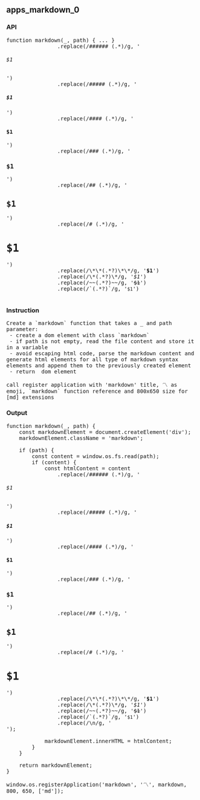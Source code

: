 ## apps_markdown_0
### API

<pre style='text-wrap: wrap'>
function markdown(_, path) { ... }
                .replace(/###### (.*)/g, '<h6>$1</h6>')
                .replace(/##### (.*)/g, '<h5>$1</h5>')
                .replace(/#### (.*)/g, '<h4>$1</h4>')
                .replace(/### (.*)/g, '<h3>$1</h3>')
                .replace(/## (.*)/g, '<h2>$1</h2>')
                .replace(/# (.*)/g, '<h1>$1</h1>')
                .replace(/\*\*(.*?)\*\*/g, '<strong>$1</strong>')
                .replace(/\*(.*?)\*/g, '<em>$1</em>')
                .replace(/~~(.*?)~~/g, '<del>$1</del>')
                .replace(/`(.*?)`/g, '<code>$1</code>')

</pre>
### Instruction

<pre style='text-wrap: wrap'>
Create a `markdown` function that takes a _ and path parameter:
 - create a dom element with class `markdown`
 - if path is not empty, read the file content and store it in a variable
 - avoid escaping html code, parse the markdown content and generate html elements for all type of markdown syntax elements and append them to the previously created element
 - return  dom element

call register application with 'markdown' title, 〽️ as emoji, `markdown` function reference and 800x650 size for [md] extensions
</pre>
### Output

<pre style='text-wrap: wrap'>
function markdown(_, path) {
    const markdownElement = document.createElement('div');
    markdownElement.className = 'markdown';

    if (path) {
        const content = window.os.fs.read(path);
        if (content) {
            const htmlContent = content
                .replace(/###### (.*)/g, '<h6>$1</h6>')
                .replace(/##### (.*)/g, '<h5>$1</h5>')
                .replace(/#### (.*)/g, '<h4>$1</h4>')
                .replace(/### (.*)/g, '<h3>$1</h3>')
                .replace(/## (.*)/g, '<h2>$1</h2>')
                .replace(/# (.*)/g, '<h1>$1</h1>')
                .replace(/\*\*(.*?)\*\*/g, '<strong>$1</strong>')
                .replace(/\*(.*?)\*/g, '<em>$1</em>')
                .replace(/~~(.*?)~~/g, '<del>$1</del>')
                .replace(/`(.*?)`/g, '<code>$1</code>')
                .replace(/\n/g, '<br>');

            markdownElement.innerHTML = htmlContent;
        }
    }

    return markdownElement;
}

window.os.registerApplication('markdown', '〽️', markdown, 800, 650, ['md']);

</pre>

